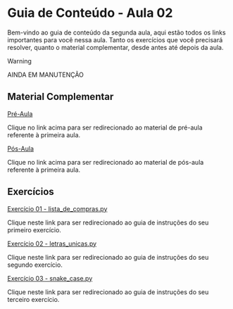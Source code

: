 # Guia de Conteúdo - Aula 02
Bem-vindo ao guia de conteúdo da segunda aula, aqui estão todos os links importantes para você nessa aula. Tanto os exercícios que você precisará resolver, quanto o material complementar, desde antes até depois da aula.


> [!WARNING]
> AINDA EM MANUTENÇÃO
>## Material Complementar
>[Pré-Aula]()
>
>Clique no link acima para ser redirecionado ao material de pré-aula referente à primeira aula.
>
>[Pós-Aula]()
>
>Clique no link acima para ser redirecionado ao material de pós-aula referente à primeira aula.


## Exercícios
[Exercício 01 - lista_de_compras.py](https://github.com/educodehub/oficina-python/blob/main/aula02/exercicios/exercicio01/instru%C3%A7%C3%B5es.md)

Clique neste link para ser redirecionado ao guia de instruções do seu primeiro exercício.

[Exercício 02 - letras_unicas.py](https://github.com/educodehub/oficina-python/blob/main/aula02/exercicios/exercicio02/instru%C3%A7%C3%B5es.md)

Clique neste link para ser redirecionado ao guia de instruções do seu segundo exercício.

[Exercício 03 - snake_case.py](https://github.com/educodehub/oficina-python/blob/main/aula02/exercicios/exercicio03/instru%C3%A7%C3%B5es.md)

Clique neste link para ser redirecionado ao guia de instruções do seu terceiro exercício. 

